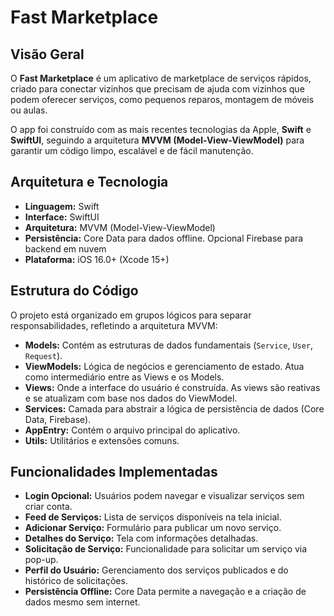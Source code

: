 # Fast Marketplace

## Visão Geral
O **Fast Marketplace** é um aplicativo de marketplace de serviços rápidos, criado para conectar vizinhos que precisam de ajuda com vizinhos que podem oferecer serviços, como pequenos reparos, montagem de móveis ou aulas.  

O app foi construído com as mais recentes tecnologias da Apple, **Swift** e **SwiftUI**, seguindo a arquitetura **MVVM (Model-View-ViewModel)** para garantir um código limpo, escalável e de fácil manutenção.

## Arquitetura e Tecnologia
- **Linguagem:** Swift  
- **Interface:** SwiftUI  
- **Arquitetura:** MVVM (Model-View-ViewModel)  
- **Persistência:** Core Data para dados offline. Opcional Firebase para backend em nuvem  
- **Plataforma:** iOS 16.0+ (Xcode 15+)

## Estrutura do Código
O projeto está organizado em grupos lógicos para separar responsabilidades, refletindo a arquitetura MVVM:

- **Models:** Contém as estruturas de dados fundamentais (`Service`, `User`, `Request`).  
- **ViewModels:** Lógica de negócios e gerenciamento de estado. Atua como intermediário entre as Views e os Models.  
- **Views:** Onde a interface do usuário é construída. As views são reativas e se atualizam com base nos dados do ViewModel.  
- **Services:** Camada para abstrair a lógica de persistência de dados (Core Data, Firebase).  
- **AppEntry:** Contém o arquivo principal do aplicativo.  
- **Utils:** Utilitários e extensões comuns.  

## Funcionalidades Implementadas
- **Login Opcional:** Usuários podem navegar e visualizar serviços sem criar conta.  
- **Feed de Serviços:** Lista de serviços disponíveis na tela inicial.  
- **Adicionar Serviço:** Formulário para publicar um novo serviço.  
- **Detalhes do Serviço:** Tela com informações detalhadas.  
- **Solicitação de Serviço:** Funcionalidade para solicitar um serviço via pop-up.  
- **Perfil do Usuário:** Gerenciamento dos serviços publicados e do histórico de solicitações.  
- **Persistência Offline:** Core Data permite a navegação e a criação de dados mesmo sem internet.
